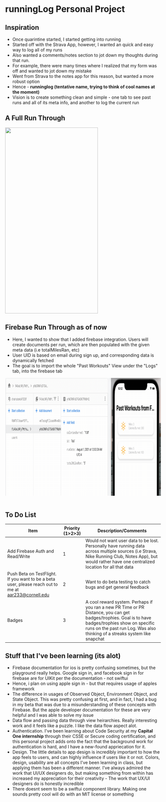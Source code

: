 # runningLog Personal Project

## Inspiration
* Once quarintine started, I started getting into running
* Started off with the Strava App, however, I wanted an quick and easy way to log all of my runs 
* Also wanted a comments/notes section to jot down my thoughts during that run. 
* For example, there were many times where I realized that my form was off and wanted to jot down my mistake
* Went from Strava to the notes app for this reason, but wanted a more robust option
* Hence - __runninglog (tentative name, trying to think of cool names at the moment)__ 
* Vision is to create something clean and simple - one tab to see past runs and all of its meta info, and another to log the current run




## A Full Run Through
<img src="full.gif" width="300" height="600"/>

## Firebase Run Through as of now
* Here, I wanted to show that I added firebase integration. Users will create documents per run, which are then populated with the given meta data (i.e totalMilesRan, etc)
* User UID is based on email during sign up, and corresponding data is dynamically fetched
* The goal is to import the whole "Past Workouts" View under the "Logs" tab, into the firebase tab
<img src="firebase.gif" width="1200" height="380"/>
<br/>
<br/>

## To Do List
| Item  |Priority (**1**>2>3)   | Description/Comments
|---|---|---|
| Add Firebase Auth and Read/Write |   1 | Would not want user data to be lost. Personally have running data across multiple sources (i.e Strava, Nike Running Club, Notes App), but would rather have one centralized location for all that data|
| Push Beta on TestFlight. If you want to be a beta user, please reach out to me at aar233@cornell.edu  | 2  | Want to do beta testing to catch bugs and get general feedback|
| Badges  |  3 | A cool reward system. Perhaps if you ran a new PR Time or PR Distance, you can get badges/trophies. Goal is to have badges/trophies show on specific runs on the past run Log. Was also thinking of a streaks system like snapchat|



## Stuff that I've been learning (its alot)
- Firebase documentation for ios is pretty confusing sometimes, but the playground really helps. Google sign in, and facebook sign in for firebase are for UIKit per the documentation - not swiftui
- Hence, i plan on using apple sign in - but that requires usage of apples framework
- The difference in usages of Observed Object, Environment Object, and State Object. This was pretty confusing at first, and in fact, I had a bug in my beta that was due to a misunderstanding of these concepts with Firebase. But the apple developer documentation for these are very helpful and I was able to solve my issue
- Data flow and passing data through view heirarchies. Really interesting work and it feels like a puzzle. I like the data flow aspect alot. 
- Authentication. I've been learning about Code Security at my **Capital One internship** through their CSSE or Secure coding certification, and this personal project adds onto the fact that the background work for authentication is hard, and I have a new-found appriecation for it.
- Design. The little details to app design is incredibly important to how the app feels to users, and can highly influence if users like it or not. Colors, design, usability are all concepts I've been learning in class, but applying them has been a different manner. I've always admired the work that UI/UX designers do, but making something from within has increased my appreciation for their creativity - The work that UX/UI designers do is honestly incredible
- There doesnt seem to be a swiftui component library. Making one sounds pretty cool will do with an MIT license or something
